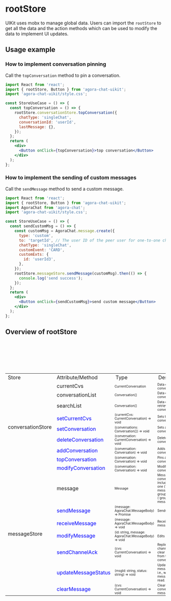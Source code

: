 # rootStore

UIKit uses mobx to manage global data. Users can import the `rootStore` to get all the data and the action methods which can be used to modify the data to implement UI updates.

## Usage example

### How to implement conversation pinning

Call the `topConversation` method to pin a conversation.

```jsx
import React from 'react';
import { rootStore, Button } from 'agora-chat-uikit';
import 'agora-chat-uikit/style.css';

const StoreUseCase = () => {
  const topConversation = () => {
    rootStore.conversationStore.topConversation({
      chatType: 'singleChat',
      conversationId: 'userId',
      lastMessage: {},
    });
  };
  return (
    <div>
      <Button onClick={topConversation}>top conversation</Button>
    </div>
  );
};
```

### How to implement the sending of custom messages

Call the `sendMessage` method to send a custom message.

```jsx
import React from 'react';
import { rootStore, Button } from 'agora-chat-uikit';
import AgoraChat from 'agora-chat';
import 'agora-chat-uikit/style.css';

const StoreUseCase = () => {
  const sendCustomMsg = () => {
    const customMsg = AgoraChat.message.create({
      type: 'custom',
      to: 'targetId', // The user ID of the peer user for one-to-one chat or the current group ID for group chat.
      chatType: 'singleChat',
      customEvent: 'CARD',
      customExts: {
        id: 'userId3',
      },
    });
    rootStore.messageStore.sendMessage(customMsg).then(() => {
      console.log('send success');
    });
  };
  return (
    <div>
      <Button onClick={sendCustomMsg}>send custom message</Button>
    </div>
  );
};
```

## Overview of rootStore

<table>
    <tr>
        <td>Store</td>
        <td>Attribute/Method</td>
        <td>Type</td>
        <td>Description</td>
    </tr> 
    <tr>
      <td rowspan="10" >conversationStore</td>
    </<tr>
    <tr>
        <td>currentCvs</td>
        <td style=font-size:10px>CurrentConversation</td>
        <td style=font-size:10px>Data of the current conversation.</td>
    </tr> 
    <tr>
        <td>conversationList</td>
        <td style=font-size:10px>Conversation[]</td>
        <td style=font-size:10px>Data of all conversations.</td>
    </tr> 
    <tr>
        <td>searchList</td>
        <td style=font-size:10px>Conversation[]</td>
        <td style=font-size:10px>Data of the retrieved conversations.</td>
    </tr> 
   <tr>
        <td style=color:blue>setCurrentCvs</td>
        <td style=font-size:10px>(currentCvs: CurrentConversation) => void</td>
        <td style=font-size:10px>Sets the current conversation.</td>
    </tr> 
    <tr>
        <td style=color:blue>setConversation</td>
        <td style=font-size:10px>(conversations: Conversation[]) => void</td>
        <td style=font-size:10px>Sets all conversations.</td>
    </tr> 
    <tr>
        <td style=color:blue>deleteConversation</td>
        <td style=font-size:10px>(conversation: CurrentConversation) => void</td>
        <td style=font-size:10px>Deletes a conversation.</td>
    </tr> 
   <tr>
        <td style=color:blue>addConversation</td>
        <td style=font-size:10px>(conversation: Conversation) => void</td>
        <td style=font-size:10px>Adds a conversation.</td>
    </tr> 
    <tr>
        <td style=color:blue>topConversation</td>
        <td style=font-size:10px>(conversation: Conversation) => void</td>
        <td style=font-size:10px>Pins a conversation.</td>
    </tr> 
    <tr>
        <td style=color:blue>modifyConversation</td>
        <td style=font-size:10px>(conversation: Conversation) => void</td>
        <td style=font-size:10px>Modifies a conversation.</td>
    </tr>
     <tr>
      <td rowspan="10" >messageStore</td>
    </tr>
   <tr>
        <td>message</td>
        <td style=font-size:10px>Message</td>
        <td style=font-size:10px>Messages in all conversations, including one-to-one (`singleChat`) messages and group (`groupChat`) messages. </td style=font-size:10px>  
    </tr>
    <tr>
        <td style=color:blue>sendMessage</td>
        <td style=font-size:10px>(message: AgoraChat.MessageBody) => Promise<void> </td>
        <td style=font-size:10px>Sends a message.</td>
    </tr>
    <tr>
        <td style=color:blue>receiveMessage</td>
        <td style=font-size:10px>(message: AgoraChat.MessageBody) => void </td>
        <td style=font-size:10px>Receives a message.</td>
    </tr>
    <tr>
        <td style=color:blue>modifyMessage</td>
        <td style=font-size:10px>(id: string, message: AgoraChat.MessageBody) => void </td>
        <td style=font-size:10px>Edits a message.</td>
    </tr>
    <tr>
        <td style=color:blue>sendChannelAck</td>
        <td style=font-size:10px>(cvs: CurrentConversation) => void </td>
        <td style=font-size:10px>Replies with a channel ack to clear unread data from the conversation.</td>
    </tr>
   <tr>
        <td style=color:blue>updateMessageStatus</td>
        <td style=font-size:10px>(msgId: string, status: string) => void </td>
        <td style=font-size:10px>Updates the message status, i.e., whether the message is sent or read.</td>
    </tr>
     <tr>
        <td style=color:blue>clearMessage</td>
        <td style=font-size:10px>(cvs: CurrentConversation) => void </td>
        <td style=font-size:10px>Clears a conversation's messages.</td>
    </tr>

</table>